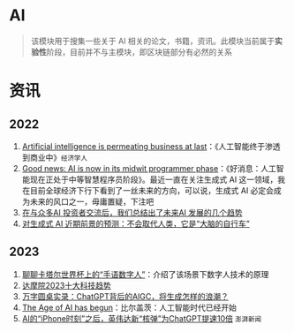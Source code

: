 # AI

> 该模块用于搜集一些关于 AI 相关的论文，书籍，资讯。此模块当前属于**实验性**阶段，目前并不与主模块，即区块链部分有必然的关系

# 资讯

## 2022

1. [Artificial intelligence is permeating business at last](https://www.economist.com/business/2022/12/06/artificial-intelligence-is-permeating-business-at-last?itm_source=parsely-api)：《人工智能终于渗透到商业中》```经济学人```
2. [Good news: AI is now in its midwit programmer phase](https://www.jonstokes.com/p/good-news-ai-is-now-in-its-midwit)：《好消息：人工智能现在正处于中等智慧程序员阶段》。最近一直在关注生成式 AI 这一领域，我在目前全球经济下行下看到了一丝未来的方向，可以说，生成式 AI 必定会成为未来的风口之一，毋庸置疑，下注吧
3. [在与众多AI 投资者交流后，我们总结出了未来AI 发展的几个趋势](https://www.8btc.com/article/6791376)
4. [对生成式 AI 近期前景的预测：不会取代人类，它是“大脑的自行车”](https://www.8btc.com/article/6791396)

## 2023

1. [聊聊卡塔尔世界杯上的“手语数字人”](https://mp.weixin.qq.com/s?__biz=Mzg4MDE3OTA5NA==&mid=2247567406&idx=1&sn=eaf8167af4b411fa29b3f21944860c77&chksm=cf7aaad7f80d23c109cb54d75cafb1e373a33639c45a7011e213a12cfe157db3212a17750312&scene=126&sessionid=1673057811#rd)：介绍了该场景下数字人技术的原理
2. [达摩院2023十大科技趋势](https://mp.weixin.qq.com/s?__biz=Mzg4MDE3OTA5NA==&mid=2247567826&idx=1&sn=e6213e92da418b966b0b66972402f83d&chksm=cf7aab2bf80d223dcd6b90f28335e35dd21bd90481f2db58c5322a0cfeb5cc41a6df3a76e699&scene=126&sessionid=1673665709#rd)
3. [万字圆桌实录：ChatGPT背后的AIGC，将生成怎样的浪潮？](https://mp.weixin.qq.com/s?__biz=MjM5OTE0ODA2MQ==&mid=2650968376&idx=1&sn=455e843b2688310edb2ce63ea3d7899f&chksm=bcc9de4a8bbe575c0c0d21b98624f891a6b8ed93375670eb1d03c41ab91f5f2697bc24bfc2ea&scene=126&sessionid=1677391816#rd)
4. [The Age of AI has begun](https://www.gatesnotes.com/The-Age-of-AI-Has-Begun)：比尔盖茨：人工智能时代已经开始
5. [AI的“iPhone时刻”之后，英伟达新“核弹”为ChatGPT提速10倍](https://www.thepaper.cn/newsDetail_forward_22396667) ```澎湃新闻```
